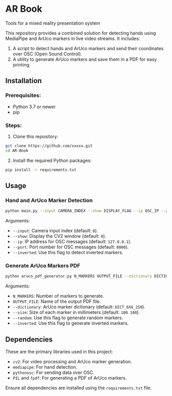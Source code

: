 # AR Book
Tools for a mixed reality presentation system

This repository provides a combined solution for detecting hands using MediaPipe and ArUco markers in live video streams. It includes:

1. A script to detect hands and ArUco markers and send their coordinates over OSC (Open Sound Control).
2. A utility to generate ArUco markers and save them in a PDF for easy printing.

## Installation

### Prerequisites:

- Python 3.7 or newer
- pip

### Steps:

1. Clone this repository:

```bash
git clone https://github.com/xxxxx.git
cd AR-Book
```

2. Install the required Python packages:

```bash
pip install -r requirements.txt
```

## Usage

### Hand and ArUco Marker Detection

```bash
python main.py --input CAMERA_INDEX --show DISPLAY_FLAG --ip OSC_IP --port OSC_PORT --inverted
```

Arguments:
- `--input`: Camera input index (default: `0`).
- `--show`: Display the CV2 window (default: `0`).
- `--ip`: IP address for OSC messages (default: `127.0.0.1`).
- `--port`: Port number for OSC messages (default: `8000`).
- `--inverted`: Use this flag to detect inverted markers.

### Generate ArUco Markers PDF

```bash
python aruco_pdf_generator.py N_MARKERS OUTPUT_FILE --dictionary DICTIONARY_NAME --size WIDTH HEIGHT --random --inverted
```

Arguments:
- `N_MARKERS`: Number of markers to generate.
- `OUTPUT_FILE`: Name of the output PDF file.
- `--dictionary`: ArUco marker dictionary (default: `DICT_6X6_250`).
- `--size`: Size of each marker in millimeters (default: `100 100`).
- `--random`: Use this flag to generate random markers.
- `--inverted`: Use this flag to generate inverted markers.

## Dependencies

These are the primary libraries used in this project:

- `cv2`: For video processing and ArUco marker generation.
- `mediapipe`: For hand detection.
- `pythonosc`: For sending data over OSC.
- `PIL` and `fpdf`: For generating a PDF of ArUco markers.

Ensure all dependencies are installed using the `requirements.txt` file.
